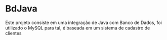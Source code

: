 # BdJava
Este projeto consiste em uma integração de Java com Banco de Dados, foi utilizado o MySQL para tal, é baseada em um sistema de cadastro de clientes
